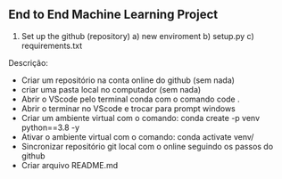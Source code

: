 ## End to End Machine Learning Project

1. Set up the github (repository)
    a) new enviroment
    b) setup.py 
    c) requirements.txt

Descrição:
  - Criar um repositório na conta online do github (sem nada)
  - criar uma pasta local no computador (sem nada)
  - Abrir o VScode pelo terminal conda com o comando code . 
  - Abrir o terminar no VScode e trocar para prompt windows
  - Criar um ambiente virtual com o comando: conda create -p venv python==3.8 -y
  - Ativar o ambiente virtual com o comando: conda activate venv/
  - Sincronizar repositório git local com o online seguindo os passos do github
  - Criar arquivo README.md
